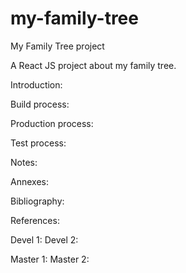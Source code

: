 # my-family-tree
My Family Tree project

A React JS project about my family tree.

Introduction:

Build process:

Production process:

Test process:

Notes:

Annexes:

Bibliography:

References:

Devel 1:
Devel 2:

Master 1:
Master 2:
